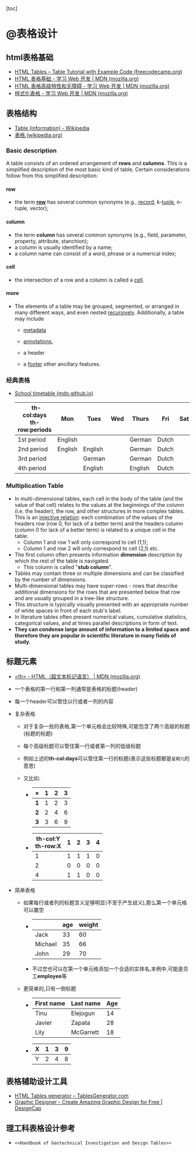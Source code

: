 [toc]

# @表格设计

## html表格基础

- [HTML Tables – Table Tutorial with Example Code (freecodecamp.org)](https://www.freecodecamp.org/news/html-tables-table-tutorial-with-css-example-code/)
- [HTML 表格基础 - 学习 Web 开发 | MDN (mozilla.org)](https://developer.mozilla.org/zh-CN/docs/Learn/HTML/Tables/Basics)
- [HTML 表格高级特性和无障碍 - 学习 Web 开发 | MDN (mozilla.org)](https://developer.mozilla.org/zh-CN/docs/Learn/HTML/Tables/Advanced)
- [样式化表格 - 学习 Web 开发 | MDN (mozilla.org)](https://developer.mozilla.org/zh-CN/docs/Learn/CSS/Building_blocks/Styling_tables#一个典型的_html_表格)

## 表格结构

- [Table (information) - Wikipedia](https://en.wikipedia.org/wiki/Table_(information))
- [表格  (wikipedia.org)](https://zh.wikipedia.org/wiki/表格)

###  Basic description

A table consists of an ordered arrangement of **rows** and **columns**. This is a simplified description of the most basic kind of table. Certain considerations follow from this simplified description:

#### row

- the term **[row](https://en.wikipedia.org/wiki/Row_(database))** has several common synonyms (e.g., [record](https://en.wikipedia.org/wiki/Record_(computer_science)), k-[tuple](https://en.wikipedia.org/wiki/Tuple), n-tuple, vector);

#### column

- the term **column** has several common synonyms (e.g., field, parameter, property, attribute, stanchion);
- a column is usually identified by a name;
- a column name can consist of a word, phrase or a numerical index;

#### cell

- the intersection of a row and a column is called a [cell](https://en.wikipedia.org/wiki/Table_cell).

#### more 

- The elements of a table may be grouped, segmented, or arranged in many different ways, and even nested [recursively](https://en.wikipedia.org/wiki/Recursion). Additionally, a table may include

  -  [metadata](https://en.wikipedia.org/wiki/Metadata)

  -  [annotations](https://en.wikipedia.org/wiki/Annotations), 

  - a header

  -  a [footer](https://en.wikipedia.org/wiki/Page_footer)  other ancillary features. 

### 经典表格

- [School timetable (mdn.github.io)](https://mdn.github.io/learning-area/html/tables/basic/timetable-fixed.html)

  | &nbsp; th-col:days<br />th-row:periods | Mon     | Tues    | Wed  | Thurs   | Fri   | Sat  | Sun  |
  | -------------------------------------- | ------- | ------- | ---- | ------- | ----- | ---- | ---- |
  | 1st period                             | English |         |      | German  | Dutch |      |      |
  | 2nd period                             | English | English |      | German  | Dutch |      |      |
  | 3rd period                             |         | German  |      | German  | Dutch |      |      |
  | 4th period                             |         | English |      | English | Dutch |      |      |

### Multiplication Table

- In multi-dimensional tables, each cell in the body of the table (and the value of that cell) relates to the values at the beginnings of the column (i.e. the header), the row, and other structures in more complex tables. This is an [injective relation](https://en.wikipedia.org/wiki/Injective_function): each combination of the values of the headers row (row 0, for lack of a better term) and the headers column (column 0 for lack of a better term) is related to a unique cell in the table:
  - Column 1 and row 1 will only correspond to cell (1,1);
  - Column 1 and row 2 will only correspond to cell (2,1) etc.
- The first column often presents information **dimension** description by which the rest of the table is navigated. 
  - This column is called "**stub column**". 
- Tables may contain three or multiple dimensions and can be classified by the number of dimensions. 
- Multi-dimensional tables may have super-rows - rows that describe additional dimensions for the rows that are presented below that row and are usually grouped in a tree-like structure. 
- This structure is typically visually presented with an appropriate number of white spaces in front of each stub's label.  
- In literature tables often present numerical values, cumulative statistics, categorical values, and at times parallel descriptions in form of text. 
- **They can condense large amount of information to a limited space and therefore they are popular in scientific literature in many fields of study.**

## 标题元素

- [\<th\> \- HTML（超文本标记语言） | MDN (mozilla.org)](https://developer.mozilla.org/zh-CN/docs/Web/HTML/Element/th)

- 一个表格的第一行和第一列通常是表格的标题(header)

- 每一个header可以管住以行或者一列的内容

- 复杂表格

  - 对于复杂一些的表格,第一个单元格会比较特殊,可能包含了两个高级的标题(标题的标题)

  - 每个高级标题可以管住第一行或者第一列的低级标题

  - 例如上述的**th-col:days**可以管住第一行的标题(表示这些标题都是`星期几`的意思)

  - 又比如:

    - | **×** | **1** | **2** | **3** |
      | ----- | ----- | ----- | ----- |
      | **1** | 1     | 2     | 3     |
      | **2** | 2     | 4     | 6     |
      | **3** | 3     | 6     | 9     |

    - | th-col:Y<br />th-row:X | 1    | 2    | 3    | 4    |
      | ---------------------- | ---- | ---- | ---- | ---- |
      | 1                      | 1    | 1    | 1    | 0    |
      | 2                      | 0    | 0    | 0    | 0    |
      | 4                      | 1    | 1    | 0    | 0    |

- 简单表格

  - 如果每行或者列的标题含义足够明显(不至于产生歧义),那么第一个单元格可以置空

    - |         | age  | weight |
      | ------- | ---- | ------ |
      | Jack    | 33   | 60     |
      | Michael | 35   | 66     |
      | John    | 29   | 70     |

    - 不过您也可以在第一个单元格添加一个合适的实体名,本例中,可能是员工**employee**等

  - 更简单的,只有一侧标题

    - | **First name** | **Last name** | **Age** |
      | -------------- | ------------- | ------- |
      | Tinu           | Elejogun      | 14      |
      | Javier         | Zapata        | 28      |
      | Lily           | McGarrett     | 18      |

    - | X    | 1    | 3    | 9    |
      | ---- | ---- | ---- | ---- |
      | Y    | 2    | 4    | 8    |

## 表格辅助设计工具

- [HTML Tables generator – TablesGenerator.com](https://www.tablesgenerator.com/html_tables)
- [Graphic Designer - Create Amazing Graphic Design for Free | DesignCap](https://www.designcap.com/app/?category=chart)

## 理工科表格设计参考

- `<<Handbook of Geotechnical Investigation and Design Tables>>`

  